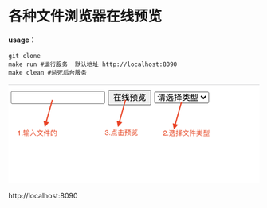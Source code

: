 # 各种文件浏览器在线预览

**usage：**

```shell
git clone 
make run #运行服务  默认地址 http://localhost:8090
make clean #杀死后台服务
```

![](./img/%E6%88%AA%E5%B1%8F2021-12-23%20%E4%B8%8B%E5%8D%8810.25.36.png)

http://localhost:8090